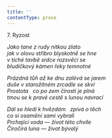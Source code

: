 ```yaml
---
title: ''
contentType: prose
---
```


7. Ryzost

_Jako tane z rudy nitkou zlato  
jak v olovu stříbro blyskotně se hne  
v tiché tavbě srdce rozsvěcí se  
bludičkový kámen řeky temnotné_

_Prázdná tůň až ke dnu zalévá se jarem  
duše v starožitném zrcadle se skví  
Prostota   co po zem čirosti je plná  
tmou se k pravé cestě s lunou navrací_

_Dál se hledí k hvězdám   zpívá o těch  
co si osamění sami vybrali  
Prchající voda — život této chvíle  
Čiročirá luna — život bývalý_
